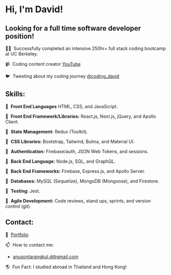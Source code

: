 # Hi, I'm David!

## **Looking for a full time software developer position!**

👨‍💻&nbsp; Successfully completed an intensive 250hr+ full stack coding bootcamp at UC Berkeley.

📹&nbsp; Coding content creator [YouTube](https://www.youtube.com/channel/UCYBwball06AdVuaHeH7adVw?view_as=subscriber)

🐦&nbsp; Tweeting about my coding journey [@coding_david](https://twitter.com/coding_david)

## Skills: 

🔹&nbsp;  **Front End Languages** HTML, CSS, and JavaScript.

🔸&nbsp;  **Front End Framework/Libraries:** React.js, Next.js, jQuery, and Apollo Client.

🔹&nbsp;  **State Management:** Redux (Toolkit).

🔸&nbsp;  **CSS Libraries:** Bootstrap, Tailwind, Bulma, and Material UI.

🔹&nbsp;  **Authentication:** Firebase/auth, JSON Web Tokens, and sessions.

🔸&nbsp;  **Back End Language:** Node.js, SQL, and GraphQL.

🔹&nbsp;  **Back End Frameworks:** Firebase, Express.js, and Apollo Server.

🔸&nbsp;  **Databases:** MySQL (Sequelize), MongoDB (Mongoose), and Firestore.

🔹&nbsp;  **Testing:** Jest.

🔸&nbsp;  **Agile Development:** Code reviews, stand ups, sprints, and version control (git).

## Contact: 

📘&nbsp; [Portfolio](https://anusontarangkul.github.io/portfolio-anusontarangkul/)

📫&nbsp; How to contact me:

- anusontarangkul.d@gmail.com

🌎&nbsp; Fun Fact: I studied abroad in Thailand and Hong Kong!
